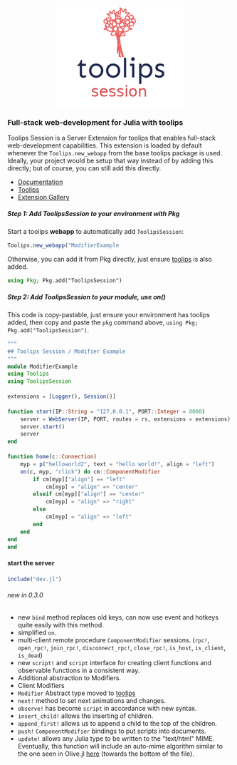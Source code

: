 <div align = "center"><img src = "https://github.com/ChifiSource/image_dump/blob/main/toolips/toolipssession.png" href = "https://toolips.app"></img></div>

### Full-stack web-development for Julia with toolips
Toolips Session is a Server Extension for toolips that enables full-stack web-development capabilities. This extension is loaded by default whenever the `Toolips.new_webapp` from the base toolips package is used. Ideally, your project would be setup that way instead of by adding this directly; but of course, you can still add this directly.
- [Documentation](https://doc.toolips.app/extensions/toolips_session/)
- [Toolips](https://github.com/ChifiSource/Toolips.jl)
- [Extension Gallery](https://toolips.app/?page=gallery&selected=session)
##### Step 1: Add ToolipsSession to your environment with Pkg
Start a toolips **webapp** to automatically add `ToolipsSession`:
```julia
Toolips.new_webapp("ModifierExample
```
Otherwise, you can add it from Pkg directly, just ensure [toolips](https://github.com/ChifiSource/Toolips.jl) is also added.
```julia
using Pkg; Pkg.add("ToolipsSession")
```
##### Step 2: Add ToolipsSession to your module, use on()
This code is copy-pastable, just ensure your environment has toolips added, then copy and paste the `pkg` command above, `using Pkg; Pkg.add("ToolipsSession")`. 
```julia
"""
## Toolips Session / Modifier Example
"""
module ModifierExample
using Toolips
using ToolipsSession

extensions = [Logger(), Session()]

function start(IP::String = "127.0.0.1", PORT::Integer = 8000)
    server = WebServer(IP, PORT, routes = rs, extensions = extensions)
    server.start()
    server
end

function home(c::Connection)
    myp = p("helloworld2", text = "hello world!", align = "left")
    on(c, myp, "click") do cm::ComponentModifier
        if cm[myp]["align"] == "left"
            cm[myp] = "align" => "center"
        elseif cm[myp]["align"] == "center"
            cm[myp] = "align" => "right"
        else
            cm[myp] = "align" => "left"
        end
    end
end
end
```
#### start the server
```julia
include("dev.jl")
```
###### new in 0.3.0
- new `bind` method replaces old keys, can now use event and hotkeys quite easily with this method.
- simplified `on`.
- multi-client remote procedure `ComponentModifier` sessions. (`rpc!`, `open_rpc!`, `join_rpc!`, `disconnect_rpc!`, `close_rpc!`, `is_host`, `is_client`, `is_dead`)
- new `script!` and `script` interface for creating client functions and observable functions in a consistent way.
- Additional abstraction to Modifiers. 
- Client Modifiers
- `Modifier` Abstract type moved to [toolips](https://github.com/ChifiSource/Toolips.jl)
- `next!` method to set next animations and changes.
- `observe!` has become `script` in accordance with new syntax.
- `insert_child!` allows the inserting of children.
- `append_first!` allows us to append a child to the top of the children.
- `push!` `ComponentModifier` bindings to put scripts into documents.
- `update!` allows any Julia type to be written to the "text/html" MIME. Eventually, this function will include an auto-mime algorithm similar to the one seen in Olive.jl [here](https://github.com/ChifiSource/Olive.jl/blob/main/src/Core.jl) (towards the bottom of the file).
